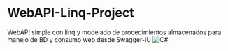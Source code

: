 # WebAPI-Linq-Project
WebAPI simple con linq y modelado de procedimientos almacenados para manejo de BD y consumo web desde Swagger-IU
<img alt="C#" src="https://img.shields.io/badge/c%23-%23239120.svg?style=for-the-badge&logo=c-sharp&logoColor=white"/>
